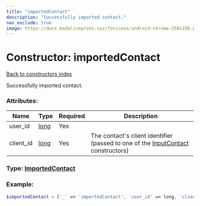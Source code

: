 ```yaml
---
title: "importedContact"
description: "Successfully imported contact."
nav_exclude: true
image: https://docs.madelineproto.xyz/favicons/android-chrome-256x256.png
---
```

# Constructor: importedContact  
[Back to constructors index](/API_docs/constructors/index.md)



Successfully imported contact.

### Attributes:

| Name     |    Type       | Required | Description |
|----------|---------------|----------|-------------|
|user\_id|[long](/API_docs/types/long.md) | Yes|
|client\_id|[long](/API_docs/types/long.md) | Yes|The contact's client identifier (passed to one of the [InputContact](../types/InputContact.md) constructors)|



### Type: [ImportedContact](/API_docs/types/ImportedContact.md)


### Example:

```php
$importedContact = ['_' => 'importedContact', 'user_id' => long, 'client_id' => long];
```  
